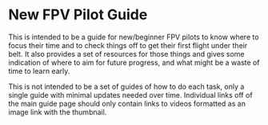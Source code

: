 # New FPV Pilot Guide

This is intended to be a guide for new/beginner FPV pilots to know where to focus their time and to check things off to get their first flight under their belt. It also provides a set of resources for those things and gives some indication of where to aim for future progress, and what might be a waste of time to learn early.

This is not intended to be a set of guides of how to do each task, only a single guide with minimal updates needed over time. Individual links off of the main guide page should only contain links to videos formatted as an image link with the thumbnail.
